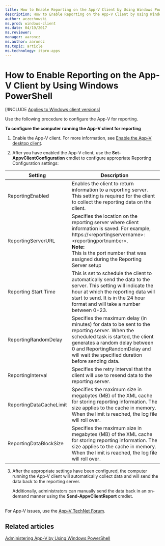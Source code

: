 ```yaml
---
title: How to Enable Reporting on the App-V Client by Using Windows PowerShell (Windows 10/11)
description: How to Enable Reporting on the App-V Client by Using Windows PowerShell
author: aczechowski
ms.prod: windows-client
ms.date: 04/19/2017
ms.reviewer: 
manager: aaroncz
ms.author: aaroncz
ms.topic: article
ms.technology: itpro-apps
---
```


# How to Enable Reporting on the App-V Client by Using Windows PowerShell

[!INCLUDE [Applies to Windows client versions](../includes/applies-to-windows-client-versions.md)]

Use the following procedure to configure the App-V for reporting.

**To configure the computer running the App-V client for reporting**

1. Enable the App-V client. For more information, see [Enable the App-V desktop client](appv-enable-the-app-v-desktop-client.md).

2. After you have enabled the App-V client, use the **Set-AppvClientConfiguration** cmdlet to configure appropriate Reporting Configuration settings:

|Setting|Description|
|--- |--- |
|ReportingEnabled|Enables the client to return information to a reporting server. This setting is required for the client to collect the reporting data on the client.|
|ReportingServerURL|Specifies the location on the reporting server where client information is saved. For example, https://&lt;reportingservername&gt;:&lt;reportingportnumber&gt;.<br> **Note:** <br>This is the port number that was assigned during the Reporting Server setup|
|Reporting Start Time|This is set to schedule the client to automatically send the data to the server. This setting will indicate the hour at which the reporting data will start to send. It is in the 24 hour format and will take a number between 0-23.|
|ReportingRandomDelay|Specifies the maximum delay (in minutes) for data to be sent to the reporting server. When the scheduled task is started, the client generates a random delay between 0 and ReportingRandomDelay and will wait the specified duration before sending data.|
|ReportingInterval|Specifies the retry interval that the client will use to resend data to the reporting server.|
|ReportingDataCacheLimit|Specifies the maximum size in megabytes (MB) of the XML cache for storing reporting information. The size applies to the cache in memory. When the limit is reached, the log file will roll over.|
|ReportingDataBlockSize|Specifies the maximum size in megabytes (MB) of the XML cache for storing reporting information. The size applies to the cache in memory. When the limit is reached, the log file will roll over.|

3. After the appropriate settings have been configured, the computer running the App-V client will automatically collect data and will send the data back to the reporting server.

   Additionally, administrators can manually send the data back in an on-demand manner using the **Send-AppvClientReport** cmdlet.




<br>For App-V issues, use the [App-V TechNet Forum](https://social.technet.microsoft.com/Forums/en-US/home?forum=mdopappv).

## Related articles


[Administering App-V by Using Windows PowerShell](appv-administering-appv-with-powershell.md)
